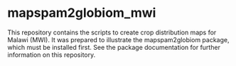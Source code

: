 # mapspam2globiom_mwi
This repository contains the scripts to create crop distribution maps for Malawi (MWI). It was prepared to illustrate the mapspam2globiom package, which must be installed first. See the package documentation for further information on this repository.
